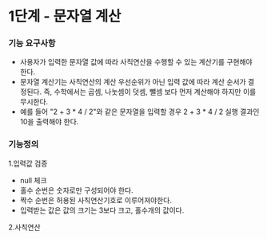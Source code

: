 # 1단계 - 문자열 계산

### 기능 요구사항
- 사용자가 입력한 문자열 값에 따라 사칙연산을 수행할 수 있는 계산기를 구현해야 한다.
- 문자열 계산기는 사칙연산의 계산 우선순위가 아닌 입력 값에 따라 계산 순서가 결정된다. 즉, 수학에서는 곱셈, 나눗셈이 덧셈, 뺄셈 보다 먼저 계산해야 하지만 이를 무시한다.
- 예를 들어 "2 + 3 * 4 / 2"와 같은 문자열을 입력할 경우 2 + 3 * 4 / 2 실행 결과인 10을 출력해야 한다.

### 기능정의
1.입력값 검증
- null 체크
- 홀수 순번은 숫자로만 구성되어야 한다.
- 짝수 순번은 허용된 사칙연산기호로 이루어져야한다.
- 입력받는 값은 값의 크기는 3보다 크고, 홀수개의 값이다.

2.사칙연산 